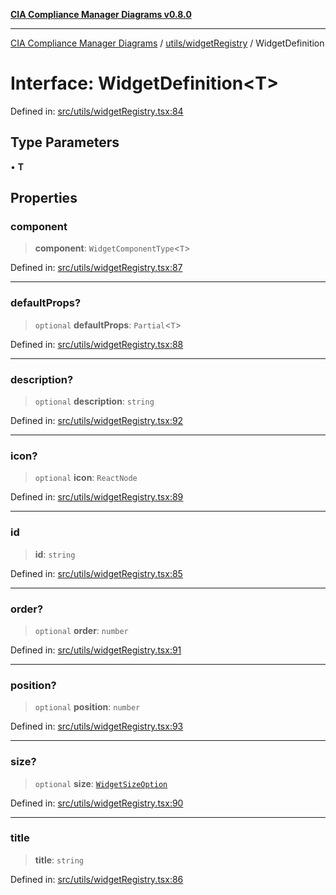 [**CIA Compliance Manager Diagrams v0.8.0**](../../../README.md)

***

[CIA Compliance Manager Diagrams](../../../modules.md) / [utils/widgetRegistry](../README.md) / WidgetDefinition

# Interface: WidgetDefinition\<T\>

Defined in: [src/utils/widgetRegistry.tsx:84](https://github.com/Hack23/cia-compliance-manager/blob/ab84d120f6a49e6faf7bc7924811e0da9b635211/src/utils/widgetRegistry.tsx#L84)

## Type Parameters

• **T**

## Properties

### component

> **component**: `WidgetComponentType`\<`T`\>

Defined in: [src/utils/widgetRegistry.tsx:87](https://github.com/Hack23/cia-compliance-manager/blob/ab84d120f6a49e6faf7bc7924811e0da9b635211/src/utils/widgetRegistry.tsx#L87)

***

### defaultProps?

> `optional` **defaultProps**: `Partial`\<`T`\>

Defined in: [src/utils/widgetRegistry.tsx:88](https://github.com/Hack23/cia-compliance-manager/blob/ab84d120f6a49e6faf7bc7924811e0da9b635211/src/utils/widgetRegistry.tsx#L88)

***

### description?

> `optional` **description**: `string`

Defined in: [src/utils/widgetRegistry.tsx:92](https://github.com/Hack23/cia-compliance-manager/blob/ab84d120f6a49e6faf7bc7924811e0da9b635211/src/utils/widgetRegistry.tsx#L92)

***

### icon?

> `optional` **icon**: `ReactNode`

Defined in: [src/utils/widgetRegistry.tsx:89](https://github.com/Hack23/cia-compliance-manager/blob/ab84d120f6a49e6faf7bc7924811e0da9b635211/src/utils/widgetRegistry.tsx#L89)

***

### id

> **id**: `string`

Defined in: [src/utils/widgetRegistry.tsx:85](https://github.com/Hack23/cia-compliance-manager/blob/ab84d120f6a49e6faf7bc7924811e0da9b635211/src/utils/widgetRegistry.tsx#L85)

***

### order?

> `optional` **order**: `number`

Defined in: [src/utils/widgetRegistry.tsx:91](https://github.com/Hack23/cia-compliance-manager/blob/ab84d120f6a49e6faf7bc7924811e0da9b635211/src/utils/widgetRegistry.tsx#L91)

***

### position?

> `optional` **position**: `number`

Defined in: [src/utils/widgetRegistry.tsx:93](https://github.com/Hack23/cia-compliance-manager/blob/ab84d120f6a49e6faf7bc7924811e0da9b635211/src/utils/widgetRegistry.tsx#L93)

***

### size?

> `optional` **size**: [`WidgetSizeOption`](../type-aliases/WidgetSizeOption.md)

Defined in: [src/utils/widgetRegistry.tsx:90](https://github.com/Hack23/cia-compliance-manager/blob/ab84d120f6a49e6faf7bc7924811e0da9b635211/src/utils/widgetRegistry.tsx#L90)

***

### title

> **title**: `string`

Defined in: [src/utils/widgetRegistry.tsx:86](https://github.com/Hack23/cia-compliance-manager/blob/ab84d120f6a49e6faf7bc7924811e0da9b635211/src/utils/widgetRegistry.tsx#L86)
